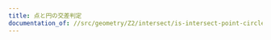 ```yaml
---
title: 点と円の交差判定
documentation_of: //src/geometry/Z2/intersect/is-intersect-point-circle.hpp
---
```

